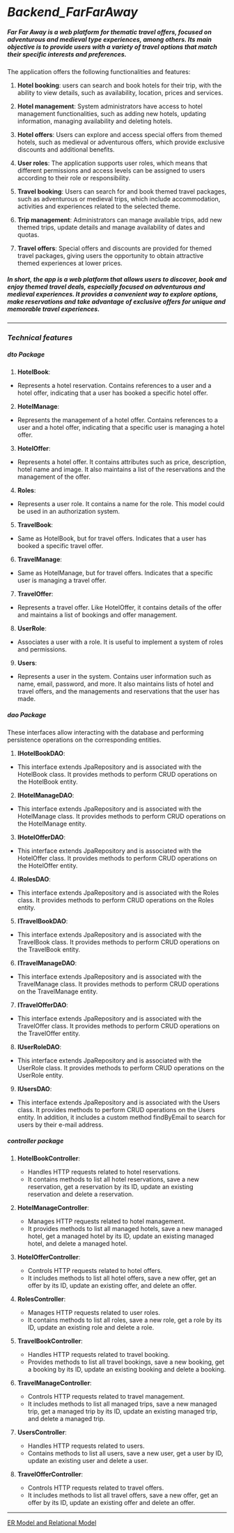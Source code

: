 # *Backend_FarFarAway*
##### Far Far Away is a web platform for thematic travel offers, focused on adventurous and medieval type experiences, among others. Its main objective is to provide users with a variety of travel options that match their specific interests and preferences.

The application offers the following functionalities and features:

1. **Hotel booking**: users can search and book hotels for their trip, with the ability to view details, such as availability, location, prices and services.

2. **Hotel management**: System administrators have access to hotel management functionalities, such as adding new hotels, updating information, managing availability and deleting hotels.

3. **Hotel offers**: Users can explore and access special offers from themed hotels, such as medieval or adventurous offers, which provide exclusive discounts and additional benefits.

4. **User roles**: The application supports user roles, which means that different permissions and access levels can be assigned to users according to their role or responsibility.

5. **Travel booking**: Users can search for and book themed travel packages, such as adventurous or medieval trips, which include accommodation, activities and experiences related to the selected theme.

6. **Trip management**: Administrators can manage available trips, add new themed trips, update details and manage availability of dates and quotas.

7. **Travel offers**: Special offers and discounts are provided for themed travel packages, giving users the opportunity to obtain attractive themed experiences at lower prices.

##### In short, the app is a web platform that allows users to discover, book and enjoy themed travel deals, especially focused on adventurous and medieval experiences. It provides a convenient way to explore options, make reservations and take advantage of exclusive offers for unique and memorable travel experiences.

------------
### ***Technical features***

##### *dto Package*

1. **HotelBook**: 
 - Represents a hotel reservation. Contains references to a user and a hotel offer, indicating that a user has booked a specific hotel offer.

2. **HotelManage**: 
 - Represents the management of a hotel offer. Contains references to a user and a hotel offer, indicating that a specific user is managing a hotel offer.

3. **HotelOffer**: 
 - Represents a hotel offer. It contains attributes such as price, description, hotel name and image. It also maintains a list of the reservations and the management of the offer.

4. **Roles**: 
 - Represents a user role. It contains a name for the role. This model could be used in an authorization system.

5. **TravelBook**: 
 - Same as HotelBook, but for travel offers. Indicates that a user has booked a specific travel offer.

6. **TravelManage**: 
 - Same as HotelManage, but for travel offers. Indicates that a specific user is managing a travel offer.

7. **TravelOffer**:
 - Represents a travel offer. Like HotelOffer, it contains details of the offer and maintains a list of bookings and offer management.

8. **UserRole**: 
 - Associates a user with a role. It is useful to implement a system of roles and permissions.

9. **Users**: 
 - Represents a user in the system. Contains user information such as name, email, password, and more. It also maintains lists of hotel and travel offers, and the managements and reservations that the user has made.

##### *dao Package*

These interfaces allow interacting with the database and performing persistence operations on the corresponding entities.

1. **IHotelBookDAO**: 
 - This interface extends JpaRepository and is associated with the HotelBook class. It provides methods to perform CRUD operations on the HotelBook entity.

2. **IHotelManageDAO**: 
 - This interface extends JpaRepository and is associated with the HotelManage class. It provides methods to perform CRUD operations on the HotelManage entity.

3. **IHotelOfferDAO**: 
 - This interface extends JpaRepository and is associated with the HotelOffer class. It provides methods to perform CRUD operations on the HotelOffer entity.

4. **IRolesDAO**: 
 - This interface extends JpaRepository and is associated with the Roles class. It provides methods to perform CRUD operations on the Roles entity.

5. **ITravelBookDAO**: 
 - This interface extends JpaRepository and is associated with the TravelBook class. It provides methods to perform CRUD operations on the TravelBook entity.

6. **ITravelManageDAO**: 
 - This interface extends JpaRepository and is associated with the TravelManage class. It provides methods to perform CRUD operations on the TravelManage entity.

7. **ITravelOfferDAO**: 
 - This interface extends JpaRepository and is associated with the TravelOffer class. It provides methods to perform CRUD operations on the TravelOffer entity.

8. **IUserRoleDAO**: 
 - This interface extends JpaRepository and is associated with the UserRole class. It provides methods to perform CRUD operations on the UserRole entity.

9. **IUsersDAO**: 
 - This interface extends JpaRepository and is associated with the Users class. It provides methods to perform CRUD operations on the Users entity. In addition, it includes a custom method findByEmail to search for users by their e-mail address.

##### *controller package*

1. **HotelBookController**:
   - Handles HTTP requests related to hotel reservations.
   - It contains methods to list all hotel reservations, save a new reservation, get a reservation by its ID, update an existing reservation and delete a reservation.

2. **HotelManageController**:
   - Manages HTTP requests related to hotel management.
   - It provides methods to list all managed hotels, save a new managed hotel, get a managed hotel by its ID, update an existing managed hotel, and delete a managed hotel.

3. **HotelOfferController**:
   - Controls HTTP requests related to hotel offers.
   - It includes methods to list all hotel offers, save a new offer, get an offer by its ID, update an existing offer, and delete an offer.

4. **RolesController**:
   - Manages HTTP requests related to user roles.
   - It contains methods to list all roles, save a new role, get a role by its ID, update an existing role and delete a role.

5. **TravelBookController**:
   - Handles HTTP requests related to travel booking.
   - Provides methods to list all travel bookings, save a new booking, get a booking by its ID, update an existing booking and delete a booking.

6. **TravelManageController**:
   - Controls HTTP requests related to travel management.
   - It includes methods to list all managed trips, save a new managed trip, get a managed trip by its ID, update an existing managed trip, and delete a managed trip.

7. **UsersController**:
   - Handles HTTP requests related to users.
   - Contains methods to list all users, save a new user, get a user by ID, update an existing user and delete a user.

8. **TravelOfferController**:
   - Controls HTTP requests related to travel offers.
   - It includes methods to list all travel offers, save a new offer, get an offer by its ID, update an existing offer and delete an offer.

------------


[ER Model and Relational Model](https://github.com/DracoBlasterZ/Backend_FarFarAway/blob/main/ModER_ModRel.jpg "ER Model and Relational Model")

